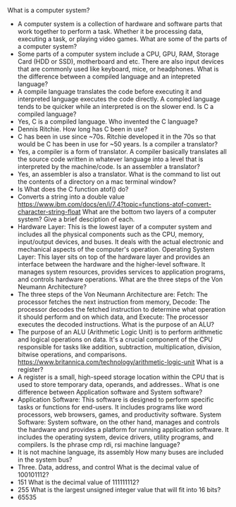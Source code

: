 What is a computer system?
  - A computer system is a collection of hardware and software parts that work together to perform a task. Whether it be processing data, executing a task, or playing video games. 
What are some of the parts of a computer system?
  - Some parts of a computer system include a CPU, GPU, RAM, Storage Card (HDD or SSD), motherboard and etc. There are also input devices that are commonly used like keyboard, mice, or headphones. 
What is the difference between a compiled language and an intepreted language?
  - A compile language translates the code before executing it and interpreted language executes the code directly. A compled language tends to be quicker while an interpreted is on the slower end. 
Is C a compiled language?
  - Yes, C is a compiled language. 
Who invented the C language?
  - Dennis Ritchie. 
How long has C been in use?
  - C has been in use since ~70s. Ritchie developed it in the 70s so that would be C has been in use for ~50 years. 
Is a compiler a translator?
  - Yes, a compiler is a form of translator. A compiler basically translates all the source code written in whatever language into a level that is interpreted by the machine/code. 
Is an assembler a translator?
  - Yes, an assembler is also a translator. 
What is the command to list out the contents of a directory on a mac terminal window?
  - ls 
What does the C function atof() do?
  - Converts a string into a double value https://www.ibm.com/docs/en/i/7.4?topic=functions-atof-convert-character-string-float 
What are the bottom two layers of a computer system? Give a brief desciption of each.
   - Hardware Layer: This is the lowest layer of a computer system and includes all the physical components such as the CPU, memory, input/output devices, and buses. It deals with the actual electronic and mechanical aspects of the computer's operation. Operating System Layer: This layer sits on top of the hardware layer and provides an interface between the hardware and the higher-level software. It manages system resources, provides services to application programs, and controls hardware operations.
What are the three steps of the Von Neumann Architecture?
  - The three steps of the Von Neumann Architecture are: Fetch: The processor fetches the next instruction from memory, Decode: The processor decodes the fetched instruction to determine what operation it should perform and on which data, and Execute: The processor executes the decoded instructions.
What is the purpose of an ALU?
  - The purpose of an ALU (Arithmetic Logic Unit) is to perform arithmetic and logical operations on data. It's a crucial component of the CPU responsible for tasks like addition, subtraction, multiplication, division, bitwise operations, and comparisons. https://www.britannica.com/technology/arithmetic-logic-unit 
What is a register?
  - A register is a small, high-speed storage location within the CPU that is used to store temporary data, operands, and addresses..
What is one difference between Application software and System software?
  - Application Software: This software is designed to perform specific tasks or functions for end-users. It includes programs like word processors, web browsers, games, and productivity software. System Software: System software, on the other hand, manages and controls the hardware and provides a platform for running application software. It includes the operating system, device drivers, utility programs, and compilers.
Is the phrase cmp rdi, rsi machine language?
  - It is not machine language, its assembly
How many buses are included in the system bus?
  - Three. Data, address, and control
What is the decimal value of 100101112?
  - 151
What is the decimal value of 111111112?
  - 255
What is the largest unsigned integer value that will fit into 16 bits?
  - 65535

